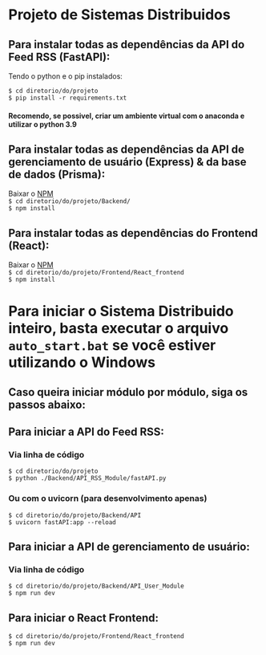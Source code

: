 # Projeto de Sistemas Distribuidos
 
## Para instalar todas as dependências da API do Feed RSS (FastAPI): 
Tendo o python e o pip instalados:

```$ cd diretorio/do/projeto``` <br>
```$ pip install -r requirements.txt```
#### Recomendo, se possivel, criar um ambiente virtual com o anaconda e utilizar o python 3.9

## Para instalar todas as dependências da API de gerenciamento de usuário (Express) & da base de dados (Prisma):
Baixar o [NPM](https://nodejs.org/en/download) <br>
```$ cd diretorio/do/projeto/Backend/``` <br>
```$ npm install``` <br>

## Para instalar todas as dependências do Frontend (React):
Baixar o [NPM](https://nodejs.org/en/download) <br>
```$ cd diretorio/do/projeto/Frontend/React_frontend``` <br>
```$ npm install``` <br>

<hl>

# Para iniciar o Sistema Distribuido inteiro, basta executar o arquivo ```auto_start.bat``` se você estiver utilizando o Windows 

<hl>

## Caso queira iniciar módulo por módulo, siga os passos abaixo:

## Para iniciar a API do Feed RSS:
### Via linha de código
```$ cd diretorio/do/projeto``` <br>
```$ python ./Backend/API_RSS_Module/fastAPI.py```
### Ou com o uvicorn (para desenvolvimento apenas)
```$ cd diretorio/do/projeto/Backend/API``` <br>
```$ uvicorn fastAPI:app --reload```

## Para iniciar a API de gerenciamento de usuário:
### Via linha de código
```$ cd diretorio/do/projeto/Backend/API_User_Module``` <br>
```$ npm run dev```

## Para iniciar o React Frontend:
```$ cd diretorio/do/projeto/Frontend/React_frontend``` <br>
```$ npm run dev```